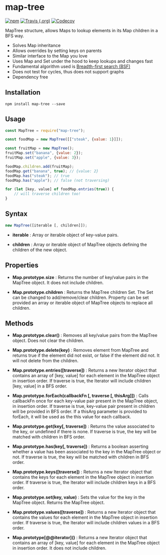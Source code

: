 # map-tree

[![npm](https://img.shields.io/npm/v/map-tree.svg?logo=npm&style=flat-square)](https://www.npmjs.com/package/map-tree) [![Travis (.org)](https://img.shields.io/travis/repraze-org/map-tree.svg?logo=travis&style=flat-square)](https://travis-ci.org/repraze-org/micromand) [![Codecov](https://img.shields.io/codecov/c/github/repraze-org/map-tree.svg?logo=codecov&style=flat-square)](https://codecov.io/gh/repraze-org/map-tree)

MapTree structure, allows Maps to lookup elements in its Map children in a BFS way.

-   Solves Map inheritance
-   Allows overrides by setting keys on parents
-   Similar interface to the Map you love
-   Uses Map and Set under the hood to keep lookups and changes fast
-   Fundamental algorithm used is [Breadth-first search (BSF)](https://en.wikipedia.org/wiki/Breadth-first_search)
-   Does not test for cycles, thus does not support graphs
-   Dependency free

## Installation

    npm install map-tree --save

## Usage

```javascript
const MapTree = require("map-tree");

const foodMap = new MapTree([["steak", {value: 1}]]);

const fruitMap = new MapTree();
fruitMap.set("banana", {value: 2});
fruitMap.set("apple", {value: 3});

foodMap.children.add(fruitMap);
foodMap.get("banana", true); // {value: 2}
foodMap.has("steak"); // true
foodMap.has("apple"); // false (not traversing)

for (let [key, value] of foodMap.entries(true)) {
    // will traverse children too!
}
```

## Syntax

```javascript
new MapTree([iterable [, children]]);
```

-   **iterable** : Array or iterable object of key-value pairs.

-   **children** : Array or iterable object of MapTree objects defining the children of the new object.

## Properties

-   **Map.prototype.size** : Returns the number of key/value pairs in the MapTree object. It does not include children.

-   **Map.prototype.children** : Returns the MapTree children Set. The Set can be changed to add/remove/clear children. Property can be set provided an array or iterable object of MapTree objects to replace all children.

## Methods

-   **Map.prototype.clear()** : Removes all key/value pairs from the MapTree object. Does not clear the children.

-   **Map.prototype.delete(key)** : Removes element from MapTree and returns true if the element did not exist, or false if the element did not. It will not delete from the children.

-   **Map.prototype.entries(\[traverse\])** : Returns a new Iterator object that contains an array of [key, value] for each element in the MapTree object in insertion order. If traverse is true, the Iterator will include children [key, value] in a BFS order.

-   **Map.prototype.forEach(callbackFn \[, traverse \[, thisArg\]\])** : Calls callbackFn once for each key-value pair present in the MapTree object, in insertion order. If traverse is true, key-value pair present in children will be provided in BFS order. If a thisArg parameter is provided to forEach, it will be used as the this value for each callback.

-   **Map.prototype.get(key\[, traverse\])** : Returns the value associated to the key, or undefined if there is none. If traverse is true, the key will be matched with children in BFS order.

-   **Map.prototype.has(key\[, traverse\])** : Returns a boolean asserting whether a value has been associated to the key in the MapTree object or not. If traverse is true, the key will be matched with children in BFS order.

-   **Map.prototype.keys(\[traverse\])** : Returns a new Iterator object that contains the keys for each element in the MapTree object in insertion order. If traverse is true, the Iterator will include children keys in a BFS order.

-   **Map.prototype.set(key, value)** : Sets the value for the key in the MapTree object. Returns the MapTree object.

-   **Map.prototype.values(\[traverse\])** : Returns a new Iterator object that contains the values for each element in the MapTree object in insertion order. If traverse is true, the Iterator will include children values in a BFS order.

-   **Map.prototype\[\@\@iterator\]()** : Returns a new Iterator object that contains an array of [key, value] for each element in the MapTree object in insertion order. It does not include children.
